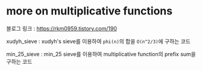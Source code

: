 # more on multiplicative functions

블로그 링크 : https://rkm0959.tistory.com/190

xudyh_sieve : xudyh's sieve를 이용하여 `phi(n)`의 합을 `O(n^2/3)`에 구하는 코드

min_25_sieve : min_25 sieve를 이용하여 multiplicative function의 prefix sum을 구하는 코드
